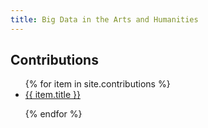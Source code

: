 ```yaml
---
title: Big Data in the Arts and Humanities
---
```


## Contributions
<ul>
{% for item in site.contributions %}

<li><a href="{{ site.baseurl }}{{ item.url }}">{{ item.title }}</a></li>

{% endfor %}
</ul>
